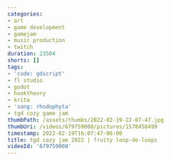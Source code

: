 ```yaml
---
categories:
- art
- game development
- gamejam
- music production
- twitch
duration: 23504
shorts: []
tags:
- 'code: gdscript'
- fl studio
- godot
- hooktheory
- krita
- 'song: rhodophyta'
- tgd cozy game jam
thumbPath: /assets/thumbs/2022-02-19-22-07-47.jpg
thumbUri: /videos/679759008/pictures/1578458499
timestamp: 2022-02-19T16:07:47-06:00
title: tgd cozy jam 2022 | fruity loop-de-loops
videoId: '679759008'
---
```

